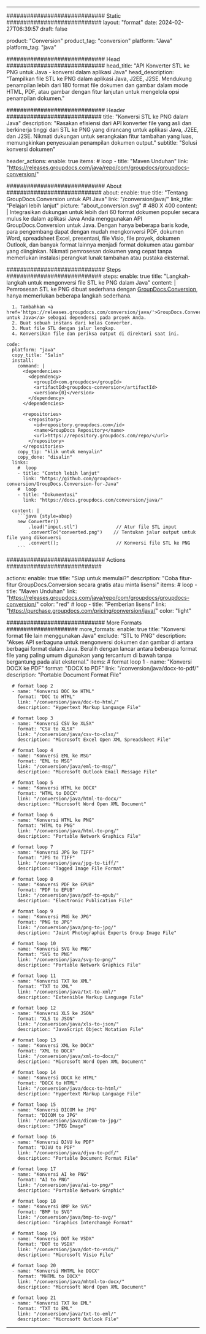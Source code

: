  
---
############################# Static ############################
layout: "format"
date: 2024-02-27T06:39:57
draft: false

product: "Conversion"
product_tag: "conversion"
platform: "Java"
platform_tag: "java"

############################# Head #############################
head_title: "API Konverter STL ke PNG untuk Java - konversi dalam aplikasi Java"
head_description: "Tampilkan file STL ke PNG dalam aplikasi Java, J2EE, J2SE. Mendukung penampilan lebih dari 180 format file dokumen dan gambar dalam mode HTML, PDF, atau gambar dengan fitur lanjutan untuk mengelola opsi penampilan dokumen."

############################# Header ############################
title: "Konversi STL ke PNG dalam Java" 
description: "Rasakan efisiensi dari API konverter file yang asli dan berkinerja tinggi dari STL ke PNG yang dirancang untuk aplikasi Java, J2EE, dan J2SE. Nikmati dukungan untuk serangkaian fitur tambahan yang luas, memungkinkan penyesuaian penampilan dokumen output." 
subtitle: "Solusi konversi dokumen" 

header_actions:
  enable: true
  items:
    #  loop
    - title: "Maven Unduhan"
      link: "https://releases.groupdocs.com/java/repo/com/groupdocs/groupdocs-conversion/"


############################# About ############################
about:
    enable: true
    title: "Tentang GroupDocs.Conversion untuk API Java"
    link: "/conversion/java/"
    link_title: "Pelajari lebih lanjut"
    picture: "about_conversion.svg" # 480 X 400
    content: |
      Integrasikan dukungan untuk lebih dari 60 format dokumen populer secara mulus ke dalam aplikasi Java Anda menggunakan API GroupDocs.Conversion untuk Java. Dengan hanya beberapa baris kode, para pengembang dapat dengan mudah mengkonversi PDF, dokumen Word, spreadsheet Excel, presentasi, file Visio, file proyek, dokumen Outlook, dan banyak format lainnya menjadi format dokumen atau gambar yang diinginkan. Nikmati pemrosesan dokumen yang cepat tanpa memerlukan instalasi perangkat lunak tambahan atau pustaka eksternal.


############################# Steps ############################
steps:
    enable: true
    title: "Langkah-langkah untuk mengonversi file STL ke PNG dalam Java" 
    content: |
      Pemrosesan STL ke PNG dibuat sederhana dengan <a href='https://products.groupdocs.com/conversion/java/'>GroupDocs.Conversion</a>, hanya memerlukan beberapa langkah sederhana.
      
      1. Tambahkan <a href='https://releases.groupdocs.com/conversion/java/'>GroupDocs.Conversion untuk Java</a> sebagai dependensi pada proyek Anda. 
      2. Buat sebuah instans dari kelas Converter.  
      3. Muat file STL dengan jalur lengkap. 
      4. Konversikan file dan periksa output di direktori saat ini. 
   
    code:
      platform: "java"
      copy_title: "Salin"
      install:
        command: |
          <dependencies>
            <dependency>
              <groupId>com.groupdocs</groupId>
              <artifactId>groupdocs-conversion</artifactId>
              <version>{0}</version>
            </dependency>
          </dependencies>

          <repositories>
            <repository>
              <id>repository.groupdocs.com</id>
              <name>GroupDocs Repository</name>
              <url>https://repository.groupdocs.com/repo/</url>
            </repository>
          </repositories>
        copy_tip: "klik untuk menyalin"
        copy_done: "disalin"
      links:
        #  loop
        - title: "Contoh lebih lanjut"
          link: "https://github.com/groupdocs-conversion/GroupDocs.Conversion-for-Java"
        #  loop
        - title: "Dokumentasi"
          link: "https://docs.groupdocs.com/conversion/java/"
          
      content: |
        ```java {style=abap}
        new Converter()
            .load("input.stl")              // Atur file STL input
            .convertTo("converted.png")    // Tentukan jalur output untuk file yang dikonversi
            .convert();                     // Konversi file STL ke PNG        
        ```            

############################# Actions ############################

actions:
  enable: true
  title: "Siap untuk memulai?"
  description: "Coba fitur-fitur GroupDocs.Conversion secara gratis atau minta lisensi"
  items:
    #  loop
    - title: "Maven Unduhan"
      link: "https://releases.groupdocs.com/java/repo/com/groupdocs/groupdocs-conversion/"
      color: "red"
        #  loop
    - title: "Pemberian lisensi"
      link: "https://purchase.groupdocs.com/pricing/conversion/java/"
      color: "light"


############################# More Formats #####################
more_formats:
    enable: true
    title: "Konversi format file lain menggunakan Java"
    exclude: "STL to PNG"
    description: "Akses API serbaguna untuk mengonversi dokumen dan gambar di antara berbagai format dalam Java. Beralih dengan lancar antara beberapa format file yang paling umum digunakan yang tercantum di bawah tanpa bergantung pada alat eksternal."
    items: 
      # format loop 1
      - name: "Konversi DOCX ke PDF"
        format: "DOCX to PDF"
        link: "/conversion/java/docx-to-pdf/"
        description: "Portable Document Format File"

      # format loop 2
      - name: "Konversi DOC ke HTML"
        format: "DOC to HTML"
        link: "/conversion/java/doc-to-html/"
        description: "Hypertext Markup Language File"

      # format loop 3
      - name: "Konversi CSV ke XLSX"
        format: "CSV to XLSX"
        link: "/conversion/java/csv-to-xlsx/"
        description: "Microsoft Excel Open XML Spreadsheet File"

      # format loop 4
      - name: "Konversi EML ke MSG"
        format: "EML to MSG"
        link: "/conversion/java/eml-to-msg/"
        description: "Microsoft Outlook Email Message File"

      # format loop 5
      - name: "Konversi HTML ke DOCX"
        format: "HTML to DOCX"
        link: "/conversion/java/html-to-docx/"
        description: "Microsoft Word Open XML Document"

      # format loop 6
      - name: "Konversi HTML ke PNG"
        format: "HTML to PNG"
        link: "/conversion/java/html-to-png/"
        description: "Portable Network Graphics File"

      # format loop 7
      - name: "Konversi JPG ke TIFF"
        format: "JPG to TIFF"
        link: "/conversion/java/jpg-to-tiff/"
        description: "Tagged Image File Format"

      # format loop 8
      - name: "Konversi PDF ke EPUB"
        format: "PDF to EPUB"
        link: "/conversion/java/pdf-to-epub/"
        description: "Electronic Publication File"

      # format loop 9
      - name: "Konversi PNG ke JPG"
        format: "PNG to JPG"
        link: "/conversion/java/png-to-jpg/"
        description: "Joint Photographic Experts Group Image File"

      # format loop 10
      - name: "Konversi SVG ke PNG"
        format: "SVG to PNG"
        link: "/conversion/java/svg-to-png/"
        description: "Portable Network Graphics File"

      # format loop 11
      - name: "Konversi TXT ke XML"
        format: "TXT to XML"
        link: "/conversion/java/txt-to-xml/"
        description: "Extensible Markup Language File"

      # format loop 12
      - name: "Konversi XLS ke JSON"
        format: "XLS to JSON"
        link: "/conversion/java/xls-to-json/"
        description: "JavaScript Object Notation File"

      # format loop 13
      - name: "Konversi XML ke DOCX"
        format: "XML to DOCX"
        link: "/conversion/java/xml-to-docx/"
        description: "Microsoft Word Open XML Document"

      # format loop 14
      - name: "Konversi DOCX ke HTML"
        format: "DOCX to HTML"
        link: "/conversion/java/docx-to-html/"
        description: "Hypertext Markup Language File" 

      # format loop 15
      - name: "Konversi DICOM ke JPG" 
        format: "DICOM to JPG"
        link: "/conversion/java/dicom-to-jpg/"
        description: "JPEG Image" 

      # format loop 16
      - name: "Konversi DJVU ke PDF"
        format: "DJVU to PDF"
        link: "/conversion/java/djvu-to-pdf/"
        description: "Portable Document Format File" 

      # format loop 17
      - name: "Konversi AI ke PNG"
        format: "AI to PNG"
        link: "/conversion/java/ai-to-png/"
        description: "Portable Network Graphic" 
      
      # format loop 18
      - name: "Konversi BMP ke SVG"
        format: "BMP to SVG"
        link: "/conversion/java/bmp-to-svg/"
        description: "Graphics Interchange Format"

      # format loop 19
      - name: "Konversi DOT ke VSDX"
        format: "DOT to VSDX"
        link: "/conversion/java/dot-to-vsdx/"
        description: "Microsoft Visio File"

      # format loop 20
      - name: "Konversi MHTML ke DOCX"
        format: "MHTML to DOCX"
        link: "/conversion/java/mhtml-to-docx/"
        description: "Microsoft Word Open XML Document"

      # format loop 21
      - name: "Konversi TXT ke EML"
        format: "TXT to EML"
        link: "/conversion/java/txt-to-eml/"
        description: "Microsoft Outlook File"

---
